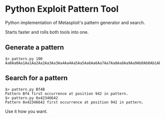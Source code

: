 Python Exploit Pattern Tool
===========================

Python implementation of Metasploit's pattern generator and search.

Starts faster and rolls both tools into one.

## Generate a pattern

    $> pattern.py 100
    Aa0Aa0Aa1Aa1Aa2Aa2Aa3Aa3Aa4Aa4Aa5Aa5Aa6Aa6Aa7Aa7Aa8Aa8Aa9Aa9Ab0Ab0Ab1Ab1Ab2Ab2Ab3Ab3Ab4Ab4Ab5Ab5Ab6A

## Search for a pattern

    $> pattern.py Bf4B
    Pattern Bf4 first occurrence at position 942 in pattern.
    $> pattern.py 0x42346642
    Pattern 0x42346642 first occurrence at position 942 in pattern.
    
Use it how you want.
